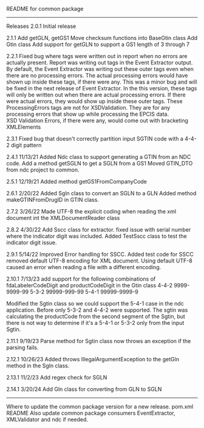 README for common package

----------------------------------------------------------------------------
Releases
2.0.1
Initial release

2.1.1
Add getGLN, getGS1 
Move checksum functions into BaseGtin class
Add Gtin class
Add support for getGLN to support a GS1 length of 3 through 7

2.2.1
Fixed bug where <ProcessingErrors></ProcessingErrors> tags were written out in report when no errors are actually present. 
Report was writing out <ProcessingErrors></ProcessingErrors> tags in the Event Extractor output. By default, the Event Extractor was writing out 
these outer tags even when there are no processing errors. The actual processing errors would have shown up inside these tags, if there were any.
This was a minor bug and will be fixed in the next release of Event Extractor. In the this version, these tags will only be written 
out when there are actual processing errors. 
If there were actual errors, they would show up inside these outer tags. 
These ProcessingErrors tags are not for XSDValidation. They are for any processing errors that show up while processing the EPCIS data.                        
XSD Validation Errors, if there were any, would come out with bracketing XMLElements
<XSDValidationErrors></XSDValidationErrors>

2.3.1
Fixed bug that doesn't correctly partition input SGTIN
code with a 4-4-2 digit pattern

2.4.1
11/13/21
Added Ndc class to support generating a GTIN from an NDC code.
Add a method getSGLN to get a SGLN from a GS1
Moved GTIN_DTO from ndc project to common. 

2.5.1 
12/19/21
Added method getGS1FromCompanyCode

2.6.1 
2/20/22
Added Sgln class to convert an SGLN to a GLN
Added method makeGTINFromDrugID in GTIN class. 

2.7.2 
3/26/22
Made UTF-8 the explicit coding when reading the xml document int the XMLDocumentReader class

2.8.2
4/30/22
Add Sscc class for extractor. fixed issue with serial number where the indicator digit was included. 
Added TestSscc class to test the indicator digit issue. 

2.9.1
5/14/22
Improved Error handling for SSCC. 
Added test code for SSCC
removed default UTF-8 encoding for XML document. Using default UTF-8 caused an error when
reading a file with a different encoding. 

2.10.1
7/13/23
add support for the following combinations of fdaLabelerCodeDigit and productCodeDigit in the Gtin class
4-4-2     9999-9999-99
5-3-2     99999-999-99
5-4-1     99999-9999-9

Modified the Sgtin class so we could support the  5-4-1 case in the ndc application. 
Before only 5-3-2 and 4-4-2 were supported. The sgtin was calculating the productCode from the 
second segment of the Sgtin, but there is not way to determine if it's a 5-4-1 or 5-3-2 only from
the input Sgtin. 

2.11.1
9/19/23
Parse method for Sgtin class now throws an exception if the parsing fails.

2.12.1
10/26/23
Added throws IllegalArgumentException to the getGln method in the Sgln class.

2.13.1
11/2/23
Add regex check for SGLN

2.14.1
3/20/24
Add Gln class for converting from GLN to SGLN


---------------------------------------------
Where to update the common package version for a new release. 
pom.xml
README
Also update common package consumers
EventExtractor, XMLValidator and ndc if needed. 